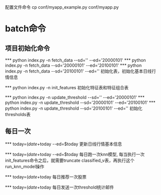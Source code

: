 
配置文件命令
cp conf/myapp_example.py conf/myapp.py


# batch命令

## 项目初始化命令

*** python index.py -n fetch_data --sd='' --ed='20000101'
*** python index.py -n fetch_data --sd='20000101' --ed='20100101'
*** python index.py -n fetch_data --sd='20100101' --ed=''
    初始化表，初始化基本日线行情信息

*** python index.py -n init_features
    初始化特征表和特征组合表

*** python index.py -n update_threshold --sd='' --ed='20000101'
*** python index.py -n update_threshold --sd='20000101' --ed='20100101'
*** python index.py -n update_threshold --sd='20100101' --ed=''
    初始化thresholds表


## 每日一次
*** today=$(date +%Y%m%d) && python index.py -n fetch_data --sd=$today --ed=$today
    更新日线行情基本信息

*** today=$(date +%Y%m%d) && python index.py -n run_knn_model --sd=$today --ed=$today
    每日跑一次knn模型, 每当执行一次init_features命令之后，就需要truncate classified_v表，再执行这个run_knn_model操作

*** today=$(date +%Y%m%d) && python index.py -n recommend_stocks --ed=$today
    每日推荐一次股票

*** today=$(date +%Y%m%d) && python index.py -n run_threshold_model --ed=$today
    每日发送一次threshold统计邮件